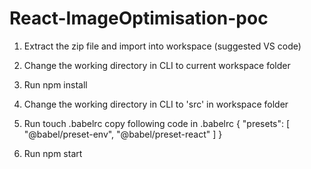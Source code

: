# React-ImageOptimisation-poc

1. Extract the zip file and import into workspace (suggested VS code)

2. Change the working directory in CLI to current workspace folder

3. Run npm install

4. Change the working directory in CLI to 'src' in workspace folder

5. Run touch .babelrc copy following code in .babelrc { "presets": [ "@babel/preset-env", "@babel/preset-react" ] }

6. Run npm start
